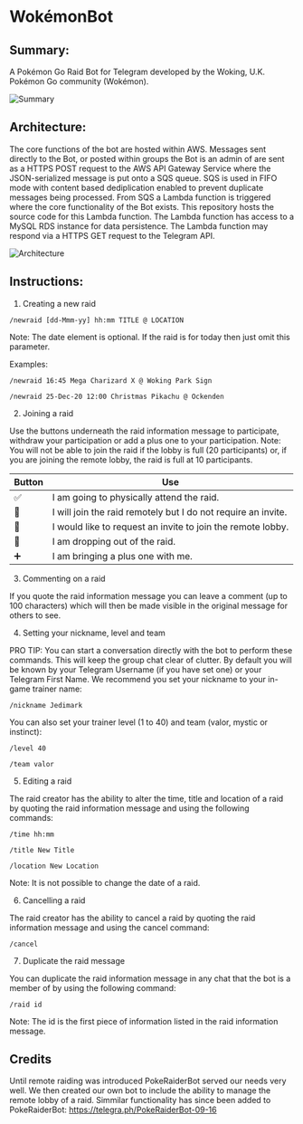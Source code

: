 # WokémonBot

## Summary:
A Pokémon Go Raid Bot for Telegram developed by the Woking, U.K. Pokémon Go community (Wokémon).

![Summary](https://i.imgur.com/nbKYPnY.gif)

## Architecture:
The core functions of the bot are hosted within AWS. Messages sent directly to the Bot, or posted within groups the Bot is an admin of are sent as a HTTPS POST request to the AWS API Gateway Service where the JSON-serialized message is put onto a SQS queue. SQS is used in FIFO mode with content based dediplication enabled to prevent duplicate messages being processed. From SQS a Lambda function is triggered where the core functionality of the Bot exists. This repository hosts the source code for this Lambda function. The Lambda function has access to a MySQL RDS instance for data persistence. The Lambda function may respond via a HTTPS GET request to the Telegram API.

![Architecture](https://i.imgur.com/GtC1eUk.png)

## Instructions:

1. Creating a new raid

```/newraid [dd-Mmm-yy] hh:mm TITLE @ LOCATION```

Note: The date element is optional. If the raid is for today then just omit this parameter.

Examples:

```/newraid 16:45 Mega Charizard X @ Woking Park Sign```

```/newraid 25-Dec-20 12:00 Christmas Pikachu @ Ockenden```

2. Joining a raid

Use the buttons underneath the raid information message to participate, withdraw your participation or add a plus one to your participation.
Note: You will not be able to join the raid if the lobby is full (20 participants) or, if you are joining the remote lobby, the raid is full at 10 participants.

Button | Use
------------ | -------------
✅ | I am going to physically attend the raid.
📍 | I will join the raid remotely but I do not require an invite.
📩 | I would like to request an invite to join the remote lobby.
🚫 | I am dropping out of the raid.
➕ | I am bringing a plus one with me.

3. Commenting on a raid

If you quote the raid information message you can leave a comment (up to 100 characters) which will then be made visible in the original message for others to see.

4. Setting your nickname, level and team

PRO TIP: You can start a conversation directly with the bot to perform these commands. This will keep the group chat clear of clutter.
By default you will be known by your Telegram Username (if you have set one) or your Telegram First Name. We recommend you set your nickname to your in-game trainer name:

```/nickname Jedimark```

You can also set your trainer level (1 to 40) and team (valor, mystic or instinct):

```/level 40```

```/team valor```

5. Editing a raid

The raid creator has the ability to alter the time, title and location of a raid by quoting the raid information message and using the following commands:

```/time hh:mm```

```/title New Title```

```/location New Location```

Note: It is not possible to change the date of a raid.

6. Cancelling a raid

The raid creator has the ability to cancel a raid by quoting the raid information message and using the cancel command:

```/cancel```

7. Duplicate the raid message

You can duplicate the raid information message in any chat that the bot is a member of by using the following command:

```/raid id```

Note: The id is the first piece of information listed in the raid information message.

## Credits

Until remote raiding was introduced PokeRaiderBot served our needs very well. We then created our own bot to include the ability to manage the remote lobby of a raid. Simmilar functionality has since been added to PokeRaiderBot: https://telegra.ph/PokeRaiderBot-09-16
